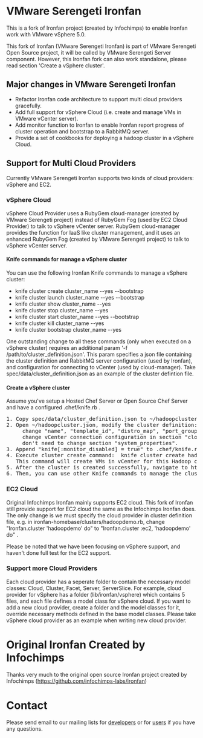 # VMware Serengeti Ironfan

This is a fork of Ironfan project (created by Infochimps) to enable Ironfan work with VMware vSphere 5.0.

This fork of Ironfan (VMware Serengeti Ironfan) is part of VMware Serengeti Open Source project, it will be called by VMware Serengeti Server component. However, this Ironfan fork can also work standalone, please read section 'Create a vSphere cluster'.

## Major changes in VMware Serengeti Ironfan

* Refactor Ironfan code architecture to support multi cloud providers gracefully.
* Add full support for vSphere Cloud (i.e. create and manage VMs in VMware vCenter server).
* Add monitor function to Ironfan to enable Ironfan report progress of cluster operation and bootstrap to a RabbitMQ server.
* Provide a set of cookbooks for deploying a hadoop cluster in a vSphere Cloud.

## Support for Multi Cloud Providers

Currently VMware Serengeti Ironfan supports two kinds of cloud providers: vSphere and EC2.

### vSphere Cloud

vSphere Cloud Provider uses a RubyGem cloud-manager (created by VMware Serengeti project) instead of RubyGem Fog (used by EC2 Cloud Provider) to talk to vSphere vCenter server.
RubyGem cloud-manager provides the function for IaaS like cluster management, and it uses an enhanced RubyGem Fog (created by VMware Serengeti project) to talk to vSphere vCenter server.

#### Knife commands for manage a vSphere cluster

You can use the following Ironfan Knife commands to manage a vSphere cluster:
* knife cluster create cluster_name --yes --bootstrap
* knife cluster launch cluster_name --yes --bootstrap
* knife cluster show   cluster_name --yes
* knife cluster stop   cluster_name --yes
* knife cluster start  cluster_name --yes --bootstrap
* knife cluster kill   cluster_name --yes
* knife cluster bootstrap cluster_name --yes

One outstanding change to all these commands (only when executed on a vSphere cluster) requires an additional param '-f /path/to/cluster_definition.json'.
This param specifies a json file containing the cluster definition and RabbitMQ server configuration (used by Ironfan), and configuration for connecting to vCenter (used by cloud-manager).
Take spec/data/cluster_definition.json as an example of the cluster defintion file.

#### Create a vSphere cluster

Assume you've setup a Hosted Chef Server or Open Source Chef Server and have a configured .chef/knife.rb .
<pre>
1. Copy spec/data/cluster_definition.json to ~/hadoopcluster.json
2. Open ~/hadoopcluster.json, modify the cluster definition:
     change "name", "template_id", "distro_map", "port_group" in section "cluster_definition",
     change vCenter connection configuration in section "cloud_provider", and
     don't need to change section "system_properties".
3. Append "knife[:monitor_disabled] = true" to .chef/knife.rb to disable the Ironfan monitor function.
4. Execute cluster create command:  knife cluster create hadoopcluster -f ~/hadoopcluster.json --yes --bootstrap [-V]
   This command will create VMs in vCenter for this Hadoop cluster and install specified Hadoop packages on the VMs.
5. After the cluster is created successfully, navigate to http://ip_of_hadoopcluster-master-0:50070/ to see the status of the Hadoop cluster.
6. Then, you can use other Knife commands to manage the cluster (e.g. show, bootstrap, stop, start, kill etc.).
</pre>

### EC2 Cloud

Original Infochimps Ironfan mainly supports EC2 cloud. This fork of Ironfan still provide support for EC2 cloud the same as the Infochimps Ironfan does. The only change is we must specify the cloud provider in cluster definition file, e.g. in ironfan-homebase/clusters/hadoopdemo.rb, change "Ironfan.cluster 'hadoopdemo' do" to "Ironfan.cluster :ec2, 'hadoopdemo' do" .

Please be noted that we have been focusing on vSphere support, and haven't done full test for the EC2 support.

### Support more Cloud Providers

Each cloud provider has a seperate folder to contain the necessary model classes: Cloud, Cluster, Facet, Server, ServerSlice.
For example, cloud provider for vSphere has a folder (lib/ironfan/vsphere) which contains 5 files, and each file defines a model class for vSphere cloud.
If you want to add a new cloud provider, create a folder and the model classes for it, override necessary methods defined in the base model classes. Please take vSphere cloud provider as an example when writing new cloud provider.

# Original Ironfan Created by Infochimps

Thanks very much to the original open source Ironfan project created by Infochimps (https://github.com/infochimps-labs/ironfan)

# Contact

Please send email to our mailing lists for [developers](https://groups.google.com/group/serengeti-dev) or for [users](https://groups.google.com/group/serengeti-user) if you have any questions.

